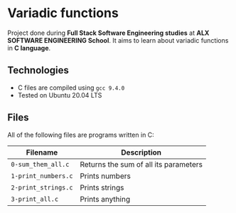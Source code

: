 # Variadic functions

Project done during **Full Stack Software Engineering studies** at **ALX SOFTWARE ENGINEERING School**. It aims to learn about variadic functions in **C language**.

## Technologies

- C files are compiled using `gcc 9.4.0`
- Tested on Ubuntu 20.04 LTS

## Files

All of the following files are programs written in C:

| Filename            | Description                           |
| ------------------- | ------------------------------------- |
| `0-sum_them_all.c`  | Returns the sum of all its parameters |
| `1-print_numbers.c` | Prints numbers                        |
| `2-print_strings.c` | Prints strings                        |
| `3-print_all.c`     | Prints anything                       |
